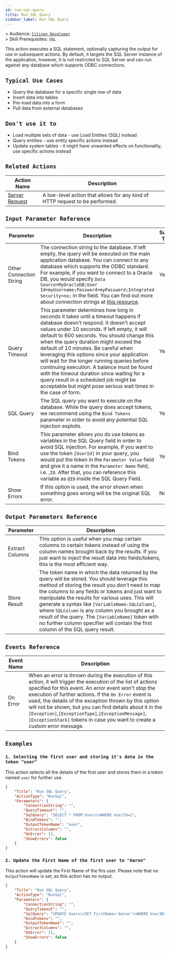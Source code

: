 ```yaml
---
id: run-sql-query
title: Run SQL Query
sidebar_label: Run SQL Query
---
```


&gt; Audience: [`Citizen Developer`](/docs/audience#citizen-developers)<br/>
&gt; Skill Prerequisites: `SQL`

This action executes a SQL statement, optionally capturing the output for use in subsequent actions. By default, it targets the SQL Server instance of the application, however, it is not restricted to SQL Server and can run against any database which supports ODBC connections.

## `Typical Use Cases`

- Query the database for a specific single row of data
- Insert data into tables
- Pre-load data into a form
- Pull data from external databases

## `Don't use it to`

- Load multiple sets of data - use Load Entities (SQL) instead
- Query entities - use entity specific actions instead
- Update system tables - it might have unwanted effects on functionality, use specific actions instead

## `Related Actions`

| Action Name | Description|
|-------------|------------|
| [Server Request](docs/actions/server-request) | A low-level action that allows for any kind of HTTP request to be performed. |

## `Input Parameter Reference`

| Parameter     | Description                           | Supports Tokens | Default | Required
|---------------|---------------------------------------|-----------------|---------|---------|
| Other Connection String | The connection string to the database. If left empty, the query will be executed on the main application database. You can connect to any database which supports the ODBC standard. For example, if you want to connect to a Oracle DB, you would specify `Data Source=MyOracleDB;User Id=myUsername;Password=myPassword;Integrated Security=no;` in the field. You can find out more about connection strings at [this resource](https://www.connectionstrings.com/net-framework-data-provider-for-odbc/).| Yes | `Application database` | No |
| Query Timeout | This parameter determines how long in seconds it takes until a timeout happens if database doesn't respond. It doesn't accept values under 10 seconds. If left empty, it will default to 600 seconds. You should change this when the query duration might exceed the default of 10 minutes. Be careful when leveraging this options since your application will wait for the longer running queries before continuing execution. A balance must be found with the timeout duration since waiting for a query result in a scheduled job might be acceptable but might pose serious wait times in the case of form. | Yes | `600` | No |
| SQL Query     | The SQL query you want to execute on the database. While the query does accept tokens, we recommend using the `Bind Tokens` parameter in order to avoid any potential SQL injection exploits. | Yes | `Unset` | Yes |
| Bind Tokens       | This parameter allows you do use tokens as variables in the SQL Query field in order to avoid SQL injection. For example, if you want to use the token `[UserId]` in your query, you would put the token in the `Parameter Value` field and give it a name in the `Parameter Name` field, i.e. ,`ID`. After that, you can reference this variable as `@ID` inside the SQL Query Field.  | Yes | `Unset` | No |
| Show Errors | If this option is used, the error shown when something goes wrong will be the original SQL error.  | No | `Unset` | No |

## `Output Parameters Reference`

| Parameter | Description |
|-----------|-------------|
| Extract Columns|  This option is useful when you map certain columns to certain tokens instead of using the column names brought back by the results. If you just want to inject the result data into fields/tokens, this is the most efficient way. |
| Store Result | The token name in which the data returned by the query will be stored. You should leverage this method of storing the result you don't need to map the columns to any fields or tokens and just want to manipulate the results for various uses. This will generate a syntax like `[VariableName:SQLColumn]`, where `SQLColumn` is any column you brought as a result of the query. The `[VariableName]` token with no further column specifier will contain the first column of the SQL query result.  |

## `Events Reference`

| Event Name | Description |
|------------|-------------|
| On Error | When an error is thrown during the execution of this action, it will trigger the execution of the list of actions specified for this event. An error event won't stop the execution of further actions. If the `On Error` event is used, the details of the exception thrown by this option will not be shown, but you can find details about it in the `[Exception]`,`[ExceptionType]`,`[ExceptionMessage]`,`[ExceptionStack]` tokens in case you want to create a custom error message. |

## `Examples`

### `1. Selecting the first user and storing it's data in the token "user"`

This action selects all the details of the first user and stores them in a token named `user` for further use.

```json
{
    "Title": "Run SQL Query",
    "ActionType": "RunSql",
    "Parameters": {
        "ConnectionString": "",
        "QueryTimeout": "",
        "SqlQuery": "SELECT * FROM Users\nWHERE UserId=1",
        "BindTokens": "",
        "OutputTokenName": "user",
        "ExtractColumns": "",
        "OnError": [],
        "ShowErrors": false
    }
}
```

### `2. Update the First Name of the first user to "Aaron"`

 This action will update the First Name of the firs user. Please note that no `OutputTokenName` is set, as this action has no output.

```json
{
    "Title": "Run SQL Query",
    "ActionType": "RunSql",
    "Parameters": {
        "ConnectionString": "",
        "QueryTimeout": "",
        "SqlQuery": "UPDATE Users\nSET FirstName='Aaron'\nWHERE UserID=1",
        "BindTokens": "",
        "OutputTokenName": "",
        "ExtractColumns": "",
        "OnError": [],
        "ShowErrors": false
    }
}
```
